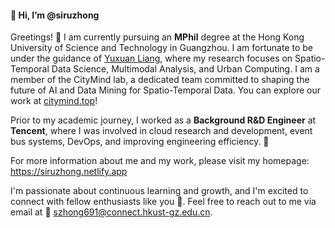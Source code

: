 #### 👋 Hi, I’m @siruzhong

Greetings! 👀 I am currently pursuing an **MPhil** degree at the Hong Kong University of Science and Technology in Guangzhou. I am fortunate to be under the guidance of [Yuxuan Liang](http://yuxuanliang.com/), where my research focuses on Spatio-Temporal Data Science, Multimodal Analysis, and Urban Computing. I am a member of the CityMind lab, a dedicated team committed to shaping the future of AI and Data Mining for Spatio-Temporal Data. You can explore our work at [citymind.top](https://citymind.top)!

Prior to my academic journey, I worked as a **Background R&D Engineer** at **Tencent**, where I was involved in cloud research and development, event bus systems, DevOps, and improving engineering efficiency. 🌱 

For more information about me and my work, please visit my homepage: https://siruzhong.netlify.app

I'm passionate about continuous learning and growth, and I'm excited to connect with fellow enthusiasts like you 💞️. Feel free to reach out to me via email at 📧 szhong691@connect.hkust-gz.edu.cn.
